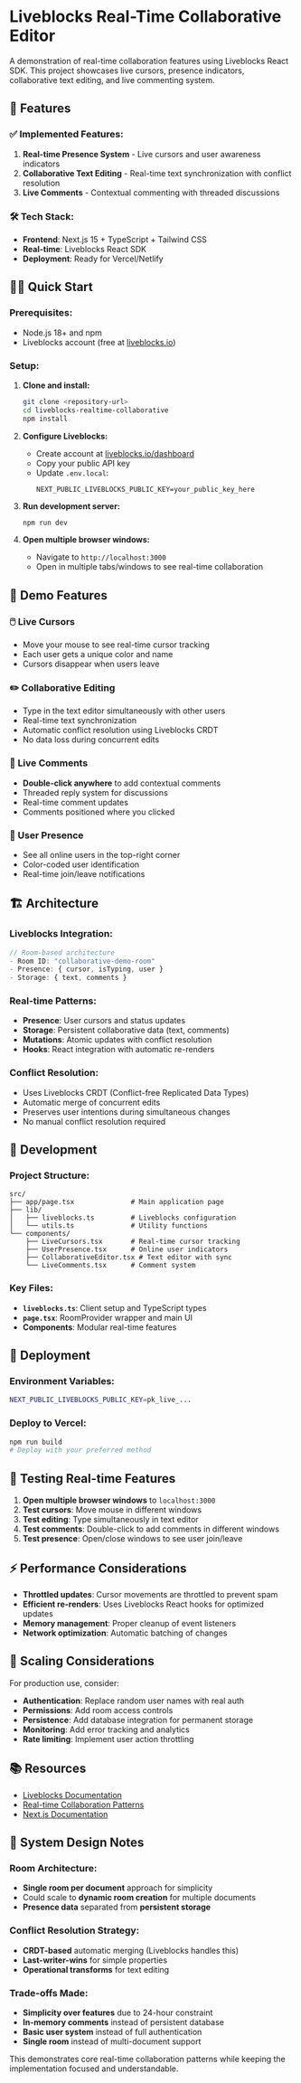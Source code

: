 # Liveblocks Real-Time Collaborative Editor

A demonstration of real-time collaboration features using Liveblocks React SDK. This project showcases live cursors, presence indicators, collaborative text editing, and live commenting system.

## 🚀 Features

### ✅ Implemented Features:
1. **Real-time Presence System** - Live cursors and user awareness indicators
2. **Collaborative Text Editing** - Real-time text synchronization with conflict resolution
3. **Live Comments** - Contextual commenting with threaded discussions

### 🛠️ Tech Stack:
- **Frontend**: Next.js 15 + TypeScript + Tailwind CSS
- **Real-time**: Liveblocks React SDK
- **Deployment**: Ready for Vercel/Netlify

## 🏃‍♂️ Quick Start

### Prerequisites:
- Node.js 18+ and npm
- Liveblocks account (free at [liveblocks.io](https://liveblocks.io))

### Setup:
1. **Clone and install:**
   ```bash
   git clone <repository-url>
   cd liveblocks-realtime-collaborative
   npm install
   ```

2. **Configure Liveblocks:**
   - Create account at [liveblocks.io/dashboard](https://liveblocks.io/dashboard)
   - Copy your public API key
   - Update `.env.local`:
     ```
     NEXT_PUBLIC_LIVEBLOCKS_PUBLIC_KEY=your_public_key_here
     ```

3. **Run development server:**
   ```bash
   npm run dev
   ```

4. **Open multiple browser windows:**
   - Navigate to `http://localhost:3000`
   - Open in multiple tabs/windows to see real-time collaboration

## 🎯 Demo Features

### 🖱️ Live Cursors
- Move your mouse to see real-time cursor tracking
- Each user gets a unique color and name
- Cursors disappear when users leave

### ✏️ Collaborative Editing
- Type in the text editor simultaneously with other users
- Real-time text synchronization
- Automatic conflict resolution using Liveblocks CRDT
- No data loss during concurrent edits

### 💬 Live Comments
- **Double-click anywhere** to add contextual comments
- Threaded reply system for discussions
- Real-time comment updates
- Comments positioned where you clicked

### 👥 User Presence
- See all online users in the top-right corner
- Color-coded user identification
- Real-time join/leave notifications

## 🏗️ Architecture

### Liveblocks Integration:
```typescript
// Room-based architecture
- Room ID: "collaborative-demo-room"
- Presence: { cursor, isTyping, user }
- Storage: { text, comments }
```

### Real-time Patterns:
- **Presence**: User cursors and status updates
- **Storage**: Persistent collaborative data (text, comments)
- **Mutations**: Atomic updates with conflict resolution
- **Hooks**: React integration with automatic re-renders

### Conflict Resolution:
- Uses Liveblocks CRDT (Conflict-free Replicated Data Types)
- Automatic merge of concurrent edits
- Preserves user intentions during simultaneous changes
- No manual conflict resolution required

## 🔧 Development

### Project Structure:
```
src/
├── app/page.tsx              # Main application page
├── lib/
│   ├── liveblocks.ts         # Liveblocks configuration
│   └── utils.ts              # Utility functions
└── components/
    ├── LiveCursors.tsx       # Real-time cursor tracking
    ├── UserPresence.tsx      # Online user indicators
    ├── CollaborativeEditor.tsx # Text editor with sync
    └── LiveComments.tsx      # Comment system
```

### Key Files:
- **`liveblocks.ts`**: Client setup and TypeScript types
- **`page.tsx`**: RoomProvider wrapper and main UI
- **Components**: Modular real-time features

## 🚀 Deployment

### Environment Variables:
```bash
NEXT_PUBLIC_LIVEBLOCKS_PUBLIC_KEY=pk_live_...
```

### Deploy to Vercel:
```bash
npm run build
# Deploy with your preferred method
```

## 🧪 Testing Real-time Features

1. **Open multiple browser windows** to `localhost:3000`
2. **Test cursors**: Move mouse in different windows
3. **Test editing**: Type simultaneously in text editor
4. **Test comments**: Double-click to add comments in different windows
5. **Test presence**: Open/close windows to see user join/leave

## ⚡ Performance Considerations

- **Throttled updates**: Cursor movements are throttled to prevent spam
- **Efficient re-renders**: Uses Liveblocks React hooks for optimized updates
- **Memory management**: Proper cleanup of event listeners
- **Network optimization**: Automatic batching of changes

## 🔮 Scaling Considerations

For production use, consider:
- **Authentication**: Replace random user names with real auth
- **Permissions**: Add room access controls
- **Persistence**: Add database integration for permanent storage
- **Monitoring**: Add error tracking and analytics
- **Rate limiting**: Implement user action throttling

## 📚 Resources

- [Liveblocks Documentation](https://liveblocks.io/docs)
- [Real-time Collaboration Patterns](https://liveblocks.io/docs/guides)
- [Next.js Documentation](https://nextjs.org/docs)

## 🤝 System Design Notes

### Room Architecture:
- **Single room per document** approach for simplicity
- Could scale to **dynamic room creation** for multiple documents
- **Presence data** separated from **persistent storage**

### Conflict Resolution Strategy:
- **CRDT-based** automatic merging (Liveblocks handles this)
- **Last-writer-wins** for simple properties
- **Operational transforms** for text editing

### Trade-offs Made:
- **Simplicity over features** due to 24-hour constraint
- **In-memory comments** instead of persistent database
- **Basic user system** instead of full authentication
- **Single room** instead of multi-document support

This demonstrates core real-time collaboration patterns while keeping the implementation focused and understandable.
